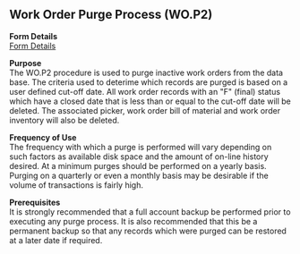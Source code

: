 ##  Work Order Purge Process (WO.P2)

<PageHeader />

**Form Details**  
[ Form Details ](WO-P2-1/README.md)   

**Purpose**  
The WO.P2 procedure is used to purge inactive work orders from the data base.
The criteria used to deterime which records are purged is based on a user
defined cut-off date. All work order records with an "F" (final) status which
have a closed date that is less than or equal to the cut-off date will be
deleted. The associated picker, work order bill of material and work order
inventory will also be deleted.

**Frequency of Use**  
The frequency with which a purge is performed will vary depending on such
factors as available disk space and the amount of on-line history desired. At
a minimum purges should be performed on a yearly basis. Purging on a quarterly
or even a monthly basis may be desirable if the volume of transactions is
fairly high.

**Prerequisites**  
It is strongly recommended that a full account backup be performed prior to
executing any purge process. It is also recommended that this be a permanent
backup so that any records which were purged can be restored at a later date
if required.

<badge text= "Version 8.10.57" vertical="middle" />

<PageFooter />